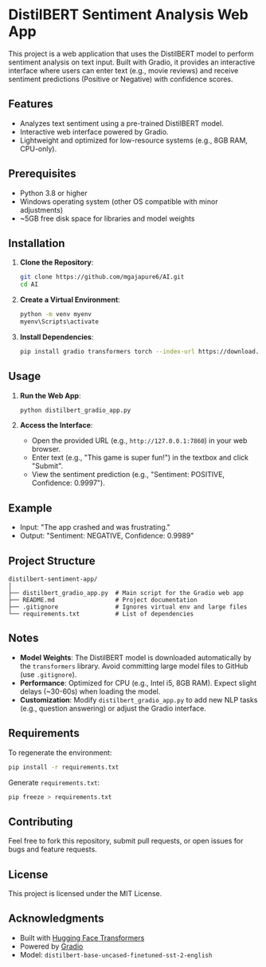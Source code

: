 # DistilBERT Sentiment Analysis Web App

This project is a web application that uses the DistilBERT model to perform sentiment analysis on text input. Built with Gradio, it provides an interactive interface where users can enter text (e.g., movie reviews) and receive sentiment predictions (Positive or Negative) with confidence scores.

## Features
- Analyzes text sentiment using a pre-trained DistilBERT model.
- Interactive web interface powered by Gradio.
- Lightweight and optimized for low-resource systems (e.g., 8GB RAM, CPU-only).

## Prerequisites
- Python 3.8 or higher
- Windows operating system (other OS compatible with minor adjustments)
- ~5GB free disk space for libraries and model weights

## Installation

1. **Clone the Repository**:
   ```bash
   git clone https://github.com/mgajapure6/AI.git
   cd AI
   ```

2. **Create a Virtual Environment**:
   ```bash
   python -m venv myenv
   myenv\Scripts\activate
   ```

3. **Install Dependencies**:
   ```bash
   pip install gradio transformers torch --index-url https://download.pytorch.org/whl/cpu
   ```

## Usage

1. **Run the Web App**:
   ```bash
   python distilbert_gradio_app.py
   ```

2. **Access the Interface**:
   - Open the provided URL (e.g., `http://127.0.0.1:7860`) in your web browser.
   - Enter text (e.g., "This game is super fun!") in the textbox and click "Submit".
   - View the sentiment prediction (e.g., "Sentiment: POSITIVE, Confidence: 0.9997").

## Example
- Input: "The app crashed and was frustrating."
- Output: "Sentiment: NEGATIVE, Confidence: 0.9989"

## Project Structure
```
distilbert-sentiment-app/
│
├── distilbert_gradio_app.py  # Main script for the Gradio web app
├── README.md                 # Project documentation
├── .gitignore                # Ignores virtual env and large files
└── requirements.txt          # List of dependencies
```

## Notes
- **Model Weights**: The DistilBERT model is downloaded automatically by the `transformers` library. Avoid committing large model files to GitHub (use `.gitignore`).
- **Performance**: Optimized for CPU (e.g., Intel i5, 8GB RAM). Expect slight delays (~30-60s) when loading the model.
- **Customization**: Modify `distilbert_gradio_app.py` to add new NLP tasks (e.g., question answering) or adjust the Gradio interface.

## Requirements
To regenerate the environment:
```bash
pip install -r requirements.txt
```

Generate `requirements.txt`:
```bash
pip freeze > requirements.txt
```

## Contributing
Feel free to fork this repository, submit pull requests, or open issues for bugs and feature requests.

## License
This project is licensed under the MIT License.

## Acknowledgments
- Built with [Hugging Face Transformers](https://huggingface.co/docs/transformers)
- Powered by [Gradio](https://gradio.app)
- Model: `distilbert-base-uncased-finetuned-sst-2-english`